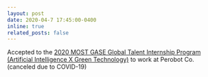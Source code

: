 ```yaml
---
layout: post
date: 2020-04-7 17:45:00-0400
inline: true
related_posts: false
---
```


Accepted to the [2020 MOST GASE Global Talent Internship Program (Artificial Intelligence X Green Technology)](https://gasesummer.most.ntu.edu.tw/) to work at Perobot Co. (canceled due to COVID-19)